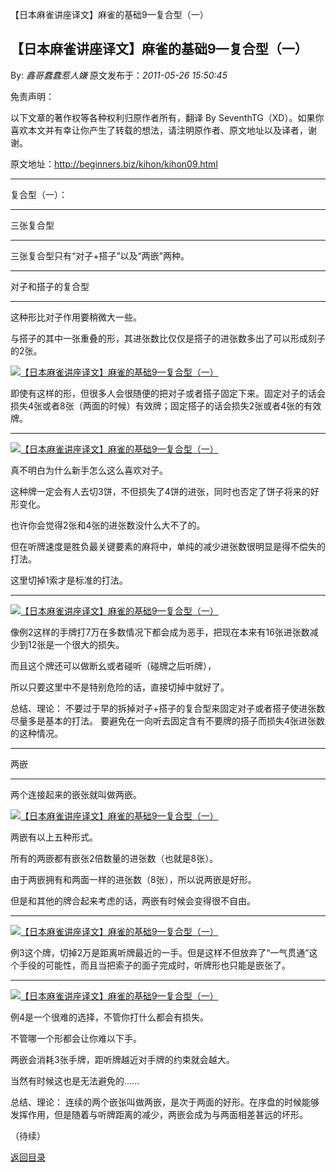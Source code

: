 【日本麻雀讲座译文】麻雀的基础9—复合型（一）
## 【日本麻雀讲座译文】麻雀的基础9—复合型（一）

By: *鑫哥蠢蠢惹人嫌* 原文发布于：*2011-05-26 15:50:45*

免责声明：

以下文章的著作权等各种权利归原作者所有，翻译 By
SeventhTG（XD）。如果你喜欢本文并有幸让你产生了转载的想法，请注明原作者、原文地址以及译者，谢谢。

原文地址：http://beginners.biz/kihon/kihon09.html

------------------------------------------------------------------------------------

复合型（一）：

------------------------------------------------------------------------------------

三张复合型

------------------------------------------------------------------------------------

三张复合型只有“对子+搭子”以及“两嵌”两种。

------------------------------------------------------------------------------------

对子和搭子的复合型

------------------------------------------------------------------------------------

这种形比对子作用要稍微大一些。

与搭子的其中一张重叠的形，其进张数比仅仅是搭子的进张数多出了可以形成刻子的2张。

[![【日本麻雀讲座译文】麻雀的基础9&mdash;复合型（一）](http://s16.sinaimg.cn/middle/7f78b76fg76d0ef73b6ef&amp;690)](http://photo.blog.sina.com.cn/showpic.html#blogid=7f78b76f0100rqd5&url=http://s16.sinaimg.cn/orignal/7f78b76fg76d0ef73b6ef)

即使有这样的形，但很多人会很随便的把对子或者搭子固定下来。固定对子的话会损失4张或者8张（两面的时候）有效牌；固定搭子的话会损失2张或者4张的有效牌。

------------------------------------------------------------------------------------
[![【日本麻雀讲座译文】麻雀的基础9&mdash;复合型（一）](http://s11.sinaimg.cn/middle/7f78b76fga429706aa80a&amp;690)](http://photo.blog.sina.com.cn/showpic.html#blogid=7f78b76f0100rqd5&url=http://s11.sinaimg.cn/orignal/7f78b76fga429706aa80a)

真不明白为什么新手怎么这么喜欢对子。

这种牌一定会有人去切3饼，不但损失了4饼的进张，同时也否定了饼子将来的好形变化。

也许你会觉得2张和4张的进张数没什么大不了的。

但在听牌速度是胜负最关键要素的麻将中，单纯的减少进张数很明显是得不偿失的打法。

这里切掉1索才是标准的打法。

------------------------------------------------------------------------------------
[![【日本麻雀讲座译文】麻雀的基础9&mdash;复合型（一）](http://s7.sinaimg.cn/middle/7f78b76fga4298b1970c6&amp;690)](http://photo.blog.sina.com.cn/showpic.html#blogid=7f78b76f0100rqd5&url=http://s7.sinaimg.cn/orignal/7f78b76fga4298b1970c6)

像例2这样的手牌打7万在多数情况下都会成为恶手，把现在本来有16张进张数减少到12张是一个很大的损失。

而且这个牌还可以做断幺或者碰听（碰牌之后听牌），

所以只要这里中不是特别危险的话，直接切掉中就好了。

总结、理论：
不要过于早的拆掉对子+搭子的复合型来固定对子或者搭子使进张数尽量多是基本的打法。
要避免在一向听去固定含有不要牌的搭子而损失4张进张数的这种情况。

------------------------------------------------------------------------------------

两嵌

------------------------------------------------------------------------------------

两个连接起来的嵌张就叫做两嵌。

[![【日本麻雀讲座译文】麻雀的基础9&mdash;复合型（一）](http://s10.sinaimg.cn/middle/7f78b76fga429bfdbba09&amp;690)](http://photo.blog.sina.com.cn/showpic.html#blogid=7f78b76f0100rqd5&url=http://s10.sinaimg.cn/orignal/7f78b76fga429bfdbba09)

两嵌有以上五种形式。

所有的两嵌都有嵌张2倍数量的进张数（也就是8张）。

由于两嵌拥有和两面一样的进张数（8张），所以说两嵌是好形。

但是和其他的牌合起来考虑的话，两嵌有时候会变得很不自由。

------------------------------------------------------------------------------------
[![【日本麻雀讲座译文】麻雀的基础9&mdash;复合型（一）](http://s1.sinaimg.cn/middle/7f78b76fga429ce3b8d40&amp;690)](http://photo.blog.sina.com.cn/showpic.html#blogid=7f78b76f0100rqd5&url=http://s1.sinaimg.cn/orignal/7f78b76fga429ce3b8d40)

例3这个牌，切掉2万是距离听牌最近的一手。但是这样不但放弃了“一气贯通”这个手役的可能性，而且当把索子的面子完成时，听牌形也只能是嵌张了。

------------------------------------------------------------------------------------
[![【日本麻雀讲座译文】麻雀的基础9&mdash;复合型（一）](http://s15.sinaimg.cn/middle/7f78b76fga429e2778f6e&amp;690)](http://photo.blog.sina.com.cn/showpic.html#blogid=7f78b76f0100rqd5&url=http://s15.sinaimg.cn/orignal/7f78b76fga429e2778f6e)

例4是一个很难的选择，不管你打什么都会有损失。

不管哪一个形都会让你难以下手。

两嵌会消耗3张手牌，距听牌越近对手牌的约束就会越大。

当然有时候这也是无法避免的……

总结、理论：
连续的两个嵌张叫做两嵌，是次于两面的好形。在序盘的时候能够发挥作用，但是随着与听牌距离的减少，两嵌会成为与两面相差甚远的坏形。

（待续）

[返回目录](index.html)
